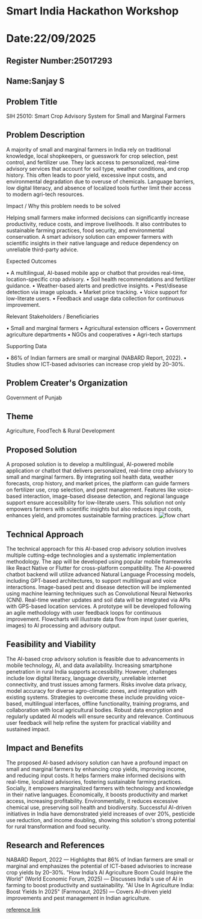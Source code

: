 # Smart India Hackathon Workshop
# Date:22/09/2025
## Register Number:25017293
## Name:Sanjay S
## Problem Title
SIH 25010: Smart Crop Advisory System for Small and Marginal Farmers
## Problem Description
A majority of small and marginal farmers in India rely on traditional knowledge, local shopkeepers, or guesswork for crop selection, pest control, and fertilizer use. They lack access to personalized, real-time advisory services that account for soil type, weather conditions, and crop history. This often leads to poor yield, excessive input costs, and environmental degradation due to overuse of chemicals. Language barriers, low digital literacy, and absence of localized tools further limit their access to modern agri-tech resources.

Impact / Why this problem needs to be solved

Helping small farmers make informed decisions can significantly increase productivity, reduce costs, and improve livelihoods. It also contributes to sustainable farming practices, food security, and environmental conservation. A smart advisory solution can empower farmers with scientific insights in their native language and reduce dependency on unreliable third-party advice.

Expected Outcomes

• A multilingual, AI-based mobile app or chatbot that provides real-time, location-specific crop advisory.
• Soil health recommendations and fertilizer guidance.
• Weather-based alerts and predictive insights.
• Pest/disease detection via image uploads.
• Market price tracking.
• Voice support for low-literate users.
• Feedback and usage data collection for continuous improvement.

Relevant Stakeholders / Beneficiaries

• Small and marginal farmers
• Agricultural extension officers
• Government agriculture departments
• NGOs and cooperatives
• Agri-tech startups

Supporting Data

• 86% of Indian farmers are small or marginal (NABARD Report, 2022).
• Studies show ICT-based advisories can increase crop yield by 20–30%.

## Problem Creater's Organization
Government of Punjab

## Theme
Agriculture, FoodTech & Rural Development

## Proposed Solution
A proposed solution is to develop a multilingual, AI-powered mobile application or chatbot that delivers personalized, real-time crop advisory to small and marginal farmers. By integrating soil health data, weather forecasts, crop history, and market prices, the platform can guide farmers on fertilizer use, crop selection, and pest management. Features like voice-based interaction, image-based disease detection, and regional language support ensure accessibility for low-literate users. This solution not only empowers farmers with scientific insights but also reduces input costs, enhances yield, and promotes sustainable farming practices.
![flow chart](https://github.com/user-attachments/assets/4b05e9b5-f1aa-47be-a255-d1960ec3f150)


## Technical Approach
The technical approach for this AI-based crop advisory solution involves multiple cutting-edge technologies and a systematic implementation methodology. The app will be developed using popular mobile frameworks like React Native or Flutter for cross-platform compatibility. The AI-powered chatbot backend will utilize advanced Natural Language Processing models, including GPT-based architectures, to support multilingual and voice interactions. Image-based pest and disease detection will be implemented using machine learning techniques such as Convolutional Neural Networks (CNN). Real-time weather updates and soil data will be integrated via APIs with GPS-based location services. A prototype will be developed following an agile methodology with user feedback loops for continuous improvement. Flowcharts will illustrate data flow from input (user queries, images) to AI processing and advisory output.

## Feasibility and Viability

The AI-based crop advisory solution is feasible due to advancements in mobile technology, AI, and data availability. Increasing smartphone penetration in rural India supports accessibility. However, challenges include low digital literacy, language diversity, unreliable internet connectivity, and trust issues among farmers. Risks involve data privacy, model accuracy for diverse agro-climatic zones, and integration with existing systems. Strategies to overcome these include providing voice-based, multilingual interfaces, offline functionality, training programs, and collaboration with local agricultural bodies. Robust data encryption and regularly updated AI models will ensure security and relevance. Continuous user feedback will help refine the system for practical viability and sustained impact.

## Impact and Benefits
The proposed AI-based advisory solution can have a profound impact on small and marginal farmers by enhancing crop yields, improving income, and reducing input costs. It helps farmers make informed decisions with real-time, localized advisories, fostering sustainable farming practices. Socially, it empowers marginalized farmers with technology and knowledge in their native languages. Economically, it boosts productivity and market access, increasing profitability. Environmentally, it reduces excessive chemical use, preserving soil health and biodiversity. Successful AI-driven initiatives in India have demonstrated yield increases of over 20%, pesticide use reduction, and income doubling, showing this solution's strong potential for rural transformation and food security.


## Research and References
NABARD Report, 2022 — Highlights that 86% of Indian farmers are small or marginal and emphasizes the potential of ICT-based advisories to increase crop yields by 20–30%.
"How India’s AI Agriculture Boom Could Inspire the World" (World Economic Forum, 2025) — Discusses India's use of AI in farming to boost productivity and sustainability.
"AI Use In Agriculture India: Boost Yields In 2025" (Farmonaut, 2025) — Covers AI-driven yield improvements and pest management in Indian agriculture. 

<a href="https://india.mongabay.com/short-article/ai-based-drought-advisory-tool-aimed-at-enabling-early-action/">reference link</a>

